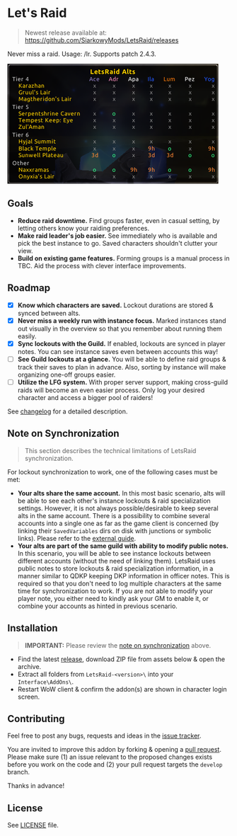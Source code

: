 # Let's Raid

> Newest release available at: https://github.com/SiarkowyMods/LetsRaid/releases

Never miss a raid. Usage: /lr. Supports patch 2.4.3.

![LetsRaid Alts](LetsRaid/docs/letsraid-alts.png)


## Goals

- **Reduce raid downtime.** Find groups faster, even in casual setting,
  by letting others know your raiding preferences.
- **Make raid leader's job easier.** See immediately who is available and
  pick the best instance to go. Saved characters shouldn't clutter your view.
- **Build on existing game features.** Forming groups is a manual process
  in TBC. Aid the process with clever interface improvements.


## Roadmap

- [x] **Know which characters are saved.** Lockout durations are stored & synced
  between alts.
- [x] **Never miss a weekly run with instance focus.** Marked instances stand
  out visually in the overview so that you remember about running them easily.
- [x] **Sync lockouts with the Guild.** If enabled, lockouts are synced in
  player notes. You can see instance saves even between accounts this way!
- [ ] **See Guild lockouts at a glance.** You will be able to define raid groups
  & track their saves to plan in advance. Also, sorting by instance will make
  organizing one-off groups easier.
- [ ] **Utilize the LFG system.** With proper server support, making cross-guild
  raids will become an even easier process. Only log your desired character
  and access a bigger pool of raiders!

See [changelog](CHANGELOG.md) for a detailed description.


## Note on Synchronization

> This section describes the technical limitations of LetsRaid synchronization.

For lockout synchronization to work, one of the following cases must be met:

- **Your alts share the same account.** In this most basic scenario, alts will
  be able to see each other's instance lockouts & raid specialization settings.
  However, it is not always possible/desirable to keep several alts in the same
  account. There is a possibility to combine several accounts into a single one
  as far as the game client is concerned (by linking their `SavedVariables` dirs
  on disk with junctions or symbolic links). Please refer to the [external guide](http://web.archive.org/web/20201001161548/https://www.wowhead.com/guide=934/two-game-accounts-one-folder-now-with-mac).
- **Your alts are part of the same guild with ability to modify public notes.**
  In this scenario, you will be able to see instance lockouts between different
  accounts (without the need of linking them). LetsRaid uses public notes to
  store lockouts & raid specialization information, in a manner similar to QDKP
  keeping DKP information in officer notes. This is required so that you don't
  need to log multiple characters at the same time for synchronization to work.
  If you are not able to modify your player note, you either need to kindly ask
  your GM to enable it, or combine your accounts as hinted in previous scenario.

## Installation

> **IMPORTANT:** Please review the [note on synchronization](#note-on-synchronization) above.

- Find the latest [release](https://github.com/SiarkowyMods/LetsRaid/releases),
  download ZIP file from assets below & open the archive.
- Extract all folders from `LetsRaid-<version>\` into your `Interface\AddOns\`.
- Restart WoW client & confirm the addon(s) are shown in character login screen.


## Contributing

Feel free to post any bugs, requests and ideas in the
[issue tracker](https://github.com/SiarkowyMods/LetsRaid/issues).

You are invited to improve this addon by forking & opening
a [pull request](https://github.com/SiarkowyMods/LetsRaid/pulls).
Please make sure (1) an issue relevant to the proposed changes exists before
you work on the code and (2) your pull request targets the `develop` branch.

Thanks in advance!


## License

See [LICENSE](LICENSE) file.
